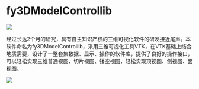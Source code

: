 # fy3DModelControllib
![](https://timgsa.baidu.com/timg?image&quality=80&size=b9999_10000&sec=1586707676393&di=04d386018313ed9cd3607f2b621fc4b3&imgtype=0&src=http%3A%2F%2F5b0988e595225.cdn.sohucs.com%2Fimages%2F20180820%2F5a141eaddf564c3085247e73de434873.jpeg)

经过长达2个月的研究，具有自主知识产权的三维可视化软件的研发接近尾声。本软件命名为fy3DModelControllib，采用三维可视化工具VTK，在VTK基础上结合地质需要，设计了一整套集数据、显示、操作的软件库，提供了良好的操作接口，可以轻松实现三维普通视图、切片视图、镂空视图，轻松实现顶视图、侧视图、面视图。

![](https://img01.sogoucdn.com/app/a/100520146/A1374A6A6E21ED6E08942A8186009FBE)









